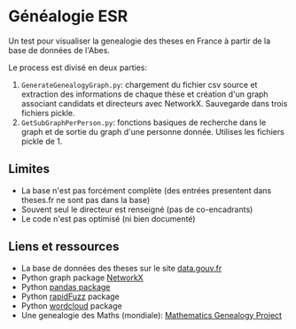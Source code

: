 # Généalogie ESR
Un test pour visualiser la genealogie des theses en France à partir de la base de données de l'Abes.

Le process est divisé en deux parties:

1. `GenerateGenealogyGraph.py`: chargement du fichier csv source et extraction des informations de chaque thèse et création d'un graph associant candidats et directeurs avec NetworkX. Sauvegarde dans trois fichiers pickle.
2. `GetSubGraphPerPerson.py`: fonctions basiques de recherche dans le graph et de sortie du graph d'une personne donnée. Utilises les fichiers pickle de 1.

## Limites
- La base n'est pas forcément complète (des entrées presentent dans theses.fr ne sont pas dans la base)
- Souvent seul le directeur est renseigné (pas de co-encadrants)
- Le code n'est pas optimisé (ni bien documenté)

## Liens et ressources
- La base de données des theses sur le site [data.gouv.fr](https://www.data.gouv.fr/fr/datasets/theses-soutenues-en-france-depuis-1985/)
- Python graph package [NetworkX](https://networkx.org/)
- Python [pandas package](https://pandas.pydata.org/)
- Python [rapidFuzz](https://github.com/maxbachmann/RapidFuzz/) package
- Python [wordcloud](http://amueller.github.io/word_cloud/) package
- Une genealogie des Maths (mondiale): [Mathematics Genealogy Project](https://genealogy.math.ndsu.nodak.edu/)